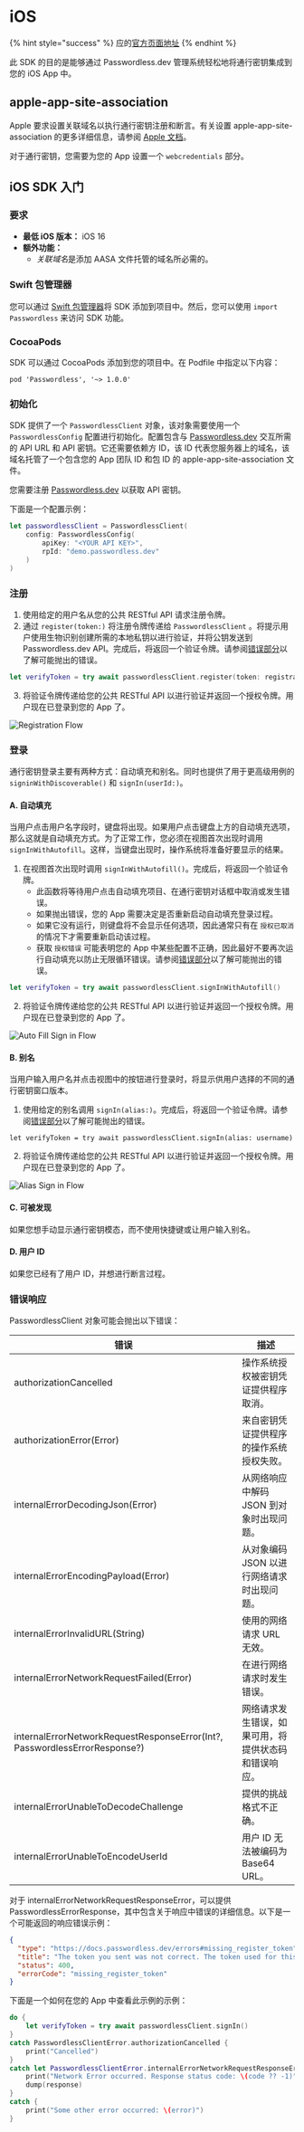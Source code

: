 # iOS

{% hint style="success" %}
应的[官方页面地址](https://docs.passwordless.dev/guide/frontend/ios.html)
{% endhint %}

此 SDK 的目的是能够通过 Passwordless.dev 管理系统轻松地将通行密钥集成到您的 iOS App 中。

## apple-app-site-association

Apple 要求设置关联域名以执行通行密钥注册和断言。有关设置 apple-app-site-association 的更多详细信息，请参阅 [Apple 文档](https://developer.apple.com/documentation/Xcode/supporting-associated-domains)。

对于通行密钥，您需要为您的 App 设置一个 `webcredentials` 部分。

## iOS SDK 入门 <a href="#getting-started-with-the-ios-sdk" id="getting-started-with-the-ios-sdk"></a>

### 要求 <a href="#requirements" id="requirements"></a>

* **最低 iOS 版本：** iOS 16
* **额外功能：**
  * _关联域&#x540D;_&#x662F;添加 AASA 文件托管的域名所必需的。

### Swift 包管理器 <a href="#swift-package-manager" id="swift-package-manager"></a>

您可以通过 [Swift 包管理器](https://www.swift.org/package-manager/)将 SDK 添加到项目中。然后，您可以使用 `import Passwordless` 来访问 SDK 功能。

### CocoaPods

SDK 可以通过 CocoaPods 添加到您的项目中。在 Podfile 中指定以下内容：

```
pod 'Passwordless', '~> 1.0.0'
```

### 初始化 <a href="#initialization" id="initialization"></a>

SDK 提供了一个 `PasswordlessClient` 对象，该对象需要使用一个 `PasswordlessConfig` 配置进行初始化。配置包含与 [Passwordless.dev](https://bitwarden.com/products/passwordless/) 交互所需的 API URL 和 API 密钥。它还需要依赖方 ID，该 ID 代表您服务器上的域名，该域名托管了一个包含您的 App 团队 ID 和包 ID 的 apple-app-site-association 文件。

您需要注册 [Passwordless.dev](https://bitwarden.com/products/passwordless/) 以获取 API 密钥。

下面是一个配置示例：

```swift
let passwordlessClient = PasswordlessClient(
    config: PasswordlessConfig(
        apiKey: "<YOUR API KEY>",
        rpId: "demo.passwordless.dev"
    )
)
```

### 注册 <a href="#registration" id="registration"></a>

1. 使用给定的用户名从您的公共 RESTful API 请求注册令牌。
2. 通过 `register(token:)` 将注册令牌传递给 `PasswordlessClient` 。将提示用户使用生物识别创建所需的本地私钥以进行验证，并将公钥发送到 Passwordless.dev API。完成后，将返回一个验证令牌。请参阅[错误部分](ios.md#error-responses)以了解可能抛出的错误。

```swift
let verifyToken = try await passwordlessClient.register(token: registrationToken)
```

3. 将验证令牌传递给您的公共 RESTful API 以进行验证并返回一个授权令牌。用户现在已登录到您的 App 了。

![Registration Flow](https://docs.passwordless.dev/assets/Registration-Daec0Jbd.gif)

### 登录 <a href="#sign-in" id="sign-in"></a>

通行密钥登录主要有两种方式：自动填充和别名。同时也提供了用于更高级用例的 `signinWithDiscoverable()` 和 `signIn(userId:)`。

#### A. 自动填充 <a href="#a-auto-fill" id="a-auto-fill"></a>

当用户点击用户名字段时，键盘将出现。如果用户点击键盘上方的自动填充选项，那么这就是自动填充方式。为了正常工作，您必须在视图首次出现时调用 `signInWithAutofill`。这样，当键盘出现时，操作系统将准备好要显示的结果。

1. 在视图首次出现时调用 `signInWithAutofill()`。完成后，将返回一个验证令牌。
   * 此函数将等待用户点击自动填充项目、在通行密钥对话框中取消或发生错误。
   * 如果抛出错误，您的 App 需要决定是否重新启动自动填充登录过程。
   * 如果它没有运行，则键盘将不会显示任何选项，因此通常只有在 `授权已取消` 的情况下才需要重新启动该过程。
   * 获取 `授权错误` 可能表明您的 App 中某些配置不正确，因此最好不要再次运行自动填充以防止无限循环错误。请参阅[错误部分](ios.md#error-responses)以了解可能抛出的错误。

```swift
let verifyToken = try await passwordlessClient.signInWithAutofill()
```

2. 将验证令牌传递给您的公共 RESTful API 以进行验证并返回一个授权令牌。用户现在已登录到您的 App 了。

![Auto Fill Sign in Flow](https://docs.passwordless.dev/assets/SignInAutoFill-DbBxJjcH.gif)

#### B. 别名 <a href="#b-alias" id="b-alias"></a>

当用户输入用户名并点击视图中的按钮进行登录时，将显示供用户选择的不同的通行密钥窗口版本。

1. 使用给定的别名调用 `signIn(alias:)`。完成后，将返回一个验证令牌。请参阅[错误部分](ios.md#error-responses)以了解可能抛出的错误。

```
let verifyToken = try await passwordlessClient.signIn(alias: username)
```

2. 将验证令牌传递给您的公共 RESTful API 以进行验证并返回一个授权令牌。用户现在已登录到您的 App 了。

![Alias Sign in Flow](https://docs.passwordless.dev/assets/SignInManual-Ta_JSAtv.gif)

#### C. 可被发现 <a href="#c-discoverable" id="c-discoverable"></a>

如果您想手动显示通行密钥模态，而不使用快捷键或让用户输入别名。

#### D. 用户 ID <a href="#d-user-id" id="d-user-id"></a>

如果您已经有了用户 ID，并想进行断言过程。

### 错误响应 <a href="#error-responses" id="error-responses"></a>

PasswordlessClient 对象可能会抛出以下错误：

| 错误                                                                         | 描述                         |
| -------------------------------------------------------------------------- | -------------------------- |
| authorizationCancelled                                                     | 操作系统授权被密钥凭证提供程序取消。         |
| authorizationError(Error)                                                  | 来自密钥凭证提供程序的操作系统授权失败。       |
| internalErrorDecodingJson(Error)                                           | 从网络响应中解码 JSON 到对象时出现问题。    |
| internalErrorEncodingPayload(Error)                                        | 从对象编码 JSON 以进行网络请求时出现问题。   |
| internalErrorInvalidURL(String)                                            | 使用的网络请求 URL 无效。            |
| internalErrorNetworkRequestFailed(Error)                                   | 在进行网络请求时发生错误。              |
| internalErrorNetworkRequestResponseError(Int?, PasswordlessErrorResponse?) | 网络请求发生错误，如果可用，将提供状态码和错误响应。 |
| internalErrorUnableToDecodeChallenge                                       | 提供的挑战格式不正确。                |
| internalErrorUnableToEncodeUserId                                          | 用户 ID 无法被编码为 Base64 URL。   |

对于 internalErrorNetworkRequestResponseError，可以提供 PasswordlessErrorResponse，其中包含关于响应中错误的详细信息。以下是一个可能返回的响应错误示例：

```json
{
  "type": "https://docs.passwordless.dev/errors#missing_register_token",
  "title": "The token you sent was not correct. The token used for this endpoint should start with 'register_'. Make sure you are not sending the wrong value.",
  "status": 400,
  "errorCode": "missing_register_token"
}
```

下面是一个如何在您的 App 中查看此示例的示例：

```swift
do {
    let verifyToken = try await passwordlessClient.signIn()
}
catch PasswordlessClientError.authorizationCancelled {
    print("Cancelled")
}
catch let PasswordlessClientError.internalErrorNetworkRequestResponseError(code, response) {
    print("Network Error occurred. Response status code: \(code ?? -1)")
    dump(response)
}
catch {
    print("Some other error occurred: \(error)")
}
```

